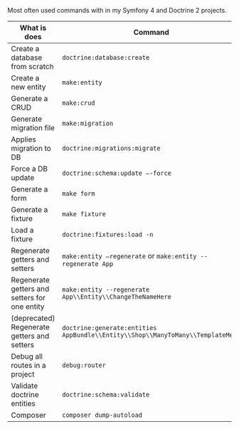 Most often used commands with in my Symfony 4 and Doctrine 2 projects.


| What is does  |  Command |   
|---|---|
|Create a database from scratch|`doctrine:database:create`|
|Create a new entity|`make:entity`|
|Generate a CRUD|`make:crud`|
|Generate migration file |`make:migration`|
| Applies migration to DB | `doctrine:migrations:migrate`|
| Force a DB update | `doctrine:schema:update –-force ` |
| Generate a form | `make form` |
| Generate a fixture | `make fixture`|
| Load a fixture | `doctrine:fixtures:load -n`|
| Regenerate getters and setters | `make:entity –regenerate` or `make:entity --regenerate App` |
| Regenerate getters and setters for one entity| `make:entity --regenerate App\\Entity\\ChangeTheNameHere`|
| (deprecated) Regenerate getters and setters | `doctrine:generate:entities AppBundle\\Entity\\Shop\\ManyToMany\\TemplateMenu` |
| Debug all routes in  a project | `debug:router` |
| Validate doctrine entities | `doctrine:schema:validate`|
| Composer | `composer dump-autoload`|


